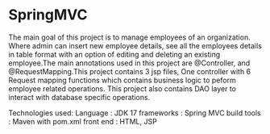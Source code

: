 # SpringMVC
The main goal of this project is to manage employees of an organization. Where admin can insert new employee details, see all the employees details in table format with an option of editing and deleting an existing employee.The main annotations used in this project are @Controller, and @RequestMapping.This project contains 3 jsp files, One controller with 6 Request mapping functions which contains business logic to peform employee related operations. This project also contains DAO layer to interact with database specific operations.

Technologies used:
Language : JDK 17
frameworks : Spring MVC
build tools : Maven with pom.xml
front end : HTML, JSP
